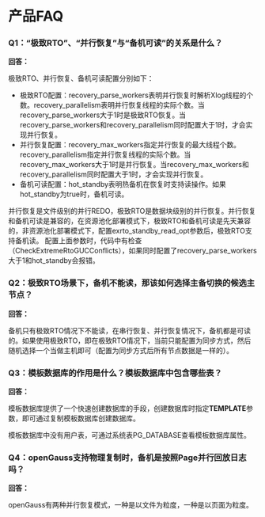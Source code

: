# 产品FAQ

### **Q1：“极致RTO”、“并行恢复”与“备机可读”的关系是什么？**

**回答：**

极致RTO、并行恢复、备机可读配置分别如下：

-   极致RTO配置：recovery\_parse\_workers表明并行恢复时解析Xlog线程的个数。recovery\_parallelism表明并行恢复线程的实际个数。当recovery\_parse\_workers大于1时是极致RTO恢复。当recovery\_parse\_workers和recovery\_parallelism同时配置大于1时，才会实现并行恢复。
-   并行恢复配置：recovery\_max\_workers指定并行恢复的最大线程个数。recovery\_parallelism指定并行恢复线程的实际个数。当recovery\_max\_workers大于1时是并行恢复。当recovery\_max\_workers和recovery\_parallelism同时配置大于1时，才会实现并行恢复。
-   备机可读配置：hot\_standby表明热备机在恢复时支持读操作。如果hot\_standby为true时，备机可读。

并行恢复是文件级别的并行REDO，极致RTO是数据块级别的并行恢复。并行恢复和备机可读是兼容的，在资源池化部署模式下，极致RTO和备机可读是先天兼容的，非资源池化部署模式下，配置exrto_standby_read_opt参数后，极致RTO支持备机读。 配置上面参数时，代码中有检查（CheckExtremeRtoGUCConflicts），如果同时配置了recovery\_parse\_workers大于1和hot\_standby会报错。

### **Q2：极致RTO场景下，备机不能读，那该如何选择主备切换的候选主节点？**

**回答：**

备机只有极致RTO情况下不能读，在串行恢复、并行恢复情况下，备机都是可读的。如果使用极致RTO，即在极致RTO情况下，当前只能配置为同步方式，然后随机选择一个当做主机即可（配置为同步方式后所有节点数据是一样的）。

### **Q3：模板数据库的作用是什么？模板数据库中包含哪些表？**

**回答：**

模板数据库提供了一个快速创建数据库的手段，创建数据库时指定**TEMPLATE**参数，即可通过复制模板数据库创建数据库。

模板数据库中没有用户表，可通过系统表PG\_DATABASE查看模板数据库属性。

### **Q4：openGauss支持物理复制时，备机是按照Page并行回放日志吗？**

**回答：**

openGauss有两种并行恢复模式，一种是以文件为粒度，一种是以页面为粒度。

